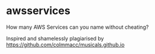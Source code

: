 # awsservices

How many AWS Services can you name without cheating?

Inspired and shamelessly plagiarised by https://github.com/colmmacc/musicals.github.io
